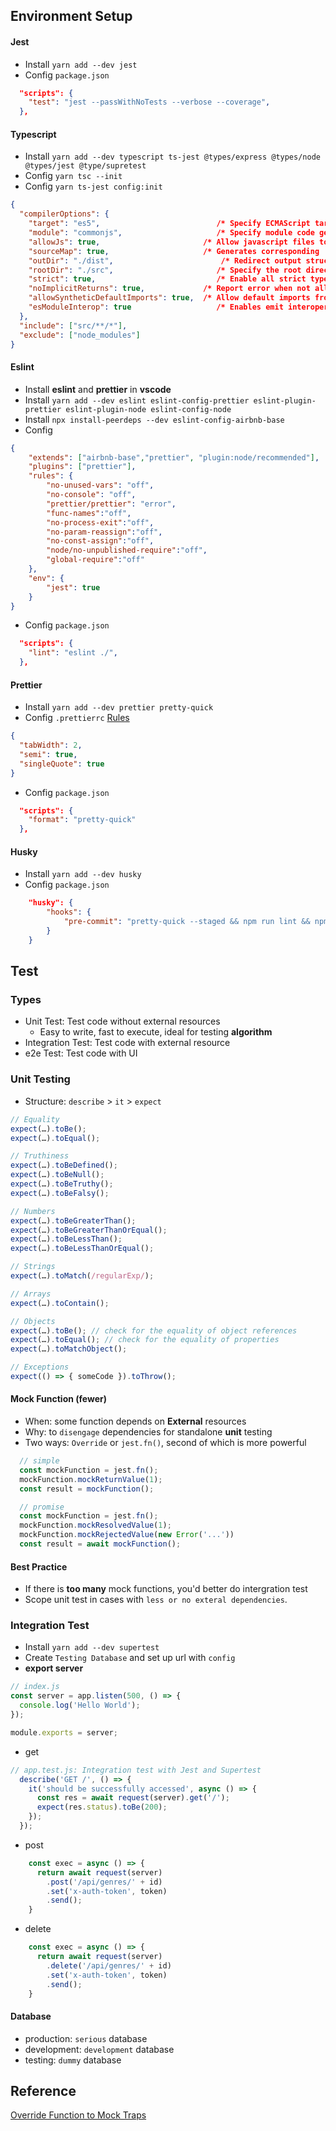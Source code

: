 
## Environment Setup
#### Jest
- Install `yarn add --dev jest`
- Config `package.json`

```json
  "scripts": {
    "test": "jest --passWithNoTests --verbose --coverage",
  },
```
#### Typescript
- Install `yarn add --dev typescript ts-jest @types/express @types/node @types/jest @type/supretest`
- Config `yarn tsc --init`
- Config `yarn ts-jest config:init`
```json
{
  "compilerOptions": {
    "target": "es5",                          /* Specify ECMAScript target version: 'ES3' (default), 'ES5', 'ES2015', 'ES2016', 'ES2017', 'ES2018', 'ES2019' or 'ESNEXT'. */
    "module": "commonjs",                     /* Specify module code generation: 'none', 'commonjs', 'amd', 'system', 'umd', 'es2015', or 'ESNext'. */
    "allowJs": true,                       /* Allow javascript files to be compiled. */
    "sourceMap": true,                     /* Generates corresponding '.map' file. */
    "outDir": "./dist",                        /* Redirect output structure to the directory. */
    "rootDir": "./src",                       /* Specify the root directory of input files. Use to control the output directory structure with --outDir. */
    "strict": true,                           /* Enable all strict type-checking options. */
    "noImplicitReturns": true,             /* Report error when not all code paths in function return a value. */
    "allowSyntheticDefaultImports": true,  /* Allow default imports from modules with no default export. This does not affect code emit, just typechecking. */
    "esModuleInterop": true                   /* Enables emit interoperability between CommonJS and ES Modules via creation of namespace objects for all imports. Implies 'allowSyntheticDefaultImports'. */
  },
  "include": ["src/**/*"],
  "exclude": ["node_modules"]
}
```
#### Eslint
- Install **eslint** and **prettier** in **vscode**
- Install `yarn add --dev eslint eslint-config-prettier eslint-plugin-prettier eslint-plugin-node eslint-config-node`
- Install `npx install-peerdeps --dev eslint-config-airbnb-base`
- Config
```json
{
    "extends": ["airbnb-base","prettier", "plugin:node/recommended"],
    "plugins": ["prettier"],
    "rules": {
        "no-unused-vars": "off",
        "no-console": "off",
        "prettier/prettier": "error",
        "func-names":"off",
        "no-process-exit":"off",
        "no-param-reassign":"off",
        "no-const-assign":"off",
        "node/no-unpublished-require":"off",
        "global-require":"off"
    },
    "env": {
        "jest": true
    }
}
```

- Config `package.json`

```json
  "scripts": {
    "lint": "eslint ./",
  },
```

#### Prettier

- Install `yarn add --dev prettier pretty-quick`
- Config `.prettierrc` [Rules](https://prettier.io/docs/en/options.html)

```json
{
  "tabWidth": 2,
  "semi": true,
  "singleQuote": true
}
```

- Config `package.json`

```json
  "scripts": {
    "format": "pretty-quick"
  },
```

#### Husky

- Install `yarn add --dev husky`
- Config `package.json`

```json
	"husky": {
		"hooks": {
			"pre-commit": "pretty-quick --staged && npm run lint && npm run test"
		}
	}
```

## Test
### Types
- Unit Test: Test code without external resources
  - Easy to write, fast to execute, ideal for testing **algorithm**
- Integration Test: Test code with external resource
- e2e Test: Test code with UI

### Unit Testing
- Structure: `describe` > `it` > `expect`
```javascript
// Equality 
expect(…).toBe(); 
expect(…).toEqual();

// Truthiness 
expect(…).toBeDefined(); 
expect(…).toBeNull(); 
expect(…).toBeTruthy();
expect(…).toBeFalsy();

// Numbers 
expect(…).toBeGreaterThan(); 
expect(…).toBeGreaterThanOrEqual(); 
expect(…).toBeLessThan(); 
expect(…).toBeLessThanOrEqual();

// Strings 
expect(…).toMatch(/regularExp/);

// Arrays 
expect(…).toContain();

// Objects 
expect(…).toBe(); // check for the equality of object references 
expect(…).toEqual(); // check for the equality of properties 
expect(…).toMatchObject();

// Exceptions 
expect(() => { someCode }).toThrow();
```

#### Mock Function (fewer)
- When: some function depends on **External** resources
- Why: to `disengage` dependencies for standalone **unit** testing
- Two ways: `Override` or `jest.fn()`, second of which is more powerful

```javascript
  // simple
  const mockFunction = jest.fn();
  mockFunction.mockReturnValue(1);
  const result = mockFunction();
```

```javascript
  // promise
  const mockFunction = jest.fn();
  mockFunction.mockResolvedValue(1);
  mockFunction.mockRejectedValue(new Error('...'))
  const result = await mockFunction();
```

#### Best Practice
- If there is **too many** mock functions, you'd better do intergration test
- Scope unit test in cases with `less or no exteral dependencies`.

### Integration Test
- Install `yarn add --dev supertest`
- Create `Testing Database` and set up url with `config`
- **export server**
```javascript
// index.js
const server = app.listen(500, () => {
  console.log('Hello World');
});

module.exports = server;
```
- get
```javascript
// app.test.js: Integration test with Jest and Supertest
  describe('GET /', () => {
    it('should be successfully accessed', async () => {
      const res = await request(server).get('/');
      expect(res.status).toBe(200);
    });
  });
```
- post
```javascript
    const exec = async () => {
      return await request(server)
        .post('/api/genres/' + id)
        .set('x-auth-token', token)
        .send();
    }
```
- delete
```javascript
    const exec = async () => {
      return await request(server)
        .delete('/api/genres/' + id)
        .set('x-auth-token', token)
        .send();
    }
```

#### Database
- production: `serious` database
- development: `development` database
- testing: `dummy` database


## Reference
[Override Function to Mock Traps](https://medium.com/@qjli/how-to-mock-specific-module-function-in-jest-715e39a391f4)
